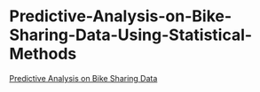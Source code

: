 # Predictive-Analysis-on-Bike-Sharing-Data-Using-Statistical-Methods
[Predictive Analysis on Bike Sharing Data](https://github.com/Sharonkarabel30/Predictive-Analysis-on-Bike-Sharing-Data-Using-Statistical-Methods)
